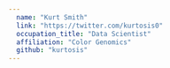 ```yaml
---
  name: "Kurt Smith"
  link: "https://twitter.com/kurtosis0"
  occupation_title: "Data Scientist"
  affiliation: "Color Genomics"
  github: "kurtosis"
---
```

